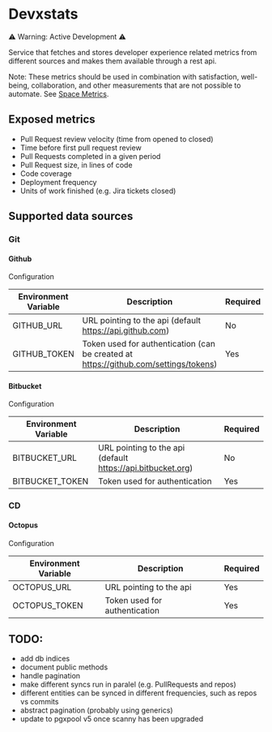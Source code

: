 # Devxstats
⚠️ Warning: Active Development ⚠️
 
Service that fetches and stores developer experience related metrics from different sources and makes them available through a rest api.

Note: These metrics should be used in combination with satisfaction, well-being, collaboration, and other measurements that are not possible to automate. See [Space Metrics](https://queue.acm.org/detail.cfm?id=3454124).

## Exposed metrics
- Pull Request review velocity (time from opened to closed)
- Time before first pull request review
- Pull Requests completed in a given period
- Pull Request size, in lines of code
- Code coverage
- Deployment frequency
- Units of work finished (e.g. Jira tickets closed)

## Supported data sources

### Git

#### Github
Configuration

| Environment Variable | Description                                                                          | Required |
| -------------------- | ------------------------------------------------------------------------------------ | -------- |
| GITHUB_URL           | URL pointing to the api (default https://api.github.com)                             | No       |
| GITHUB_TOKEN         | Token used for authentication (can be created at https://github.com/settings/tokens) | Yes      |

#### Bitbucket
Configuration

| Environment Variable | Description                                                 | Required |
| -------------------- | ----------------------------------------------------------- | -------- |
| BITBUCKET_URL        | URL pointing to the api (default https://api.bitbucket.org) | No       |
| BITBUCKET_TOKEN      | Token used for authentication                               | Yes      |

### CD

#### Octopus
Configuration

| Environment Variable | Description                   | Required |
| -------------------- | ----------------------------- | -------- |
| OCTOPUS_URL          | URL pointing to the api       | Yes      |
| OCTOPUS_TOKEN        | Token used for authentication | Yes      |

## TODO:
- add db indices
- document public methods
- handle pagination
- make different syncs run in paralel (e.g. PullRequests and repos)
- different entities can be synced in different frequencies, such as repos vs commits
- abstract pagination (probably using generics)
- update to pgxpool v5 once scanny has been upgraded